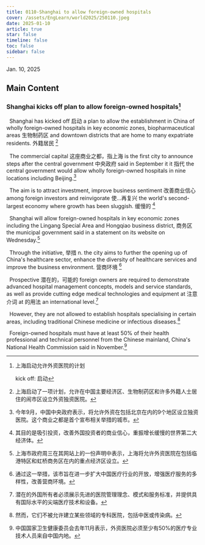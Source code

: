 ```yaml
---
title: 0110-Shanghai to allow foreign-owned hospitals
cover: /assets/EngLearn/world2025/250110.jpeg
date: 2025-01-10
article: true
star: false
timeline: false
toc: false
sidebar: false
---
```

Jan. 10, 2025
<!-- more -->

## Main Content

### Shanghai kicks off plan to allow foreign-owned hospitals[^t1]

&nbsp; Shanghai has 
<span class="hover-note">
kicked off
<span class="hover-content">
启动
</span></span>
a plan to allow the establishment in China of wholly foreign-owned hospitals in key economic zones, 
<span class="hover-note">
biopharmaceutical areas
<span class="hover-content">
生物制药区
</span></span>
 and downtown districts that are home to many 
<span class="hover-note">
expatriate residents.
<span class="hover-content">
外籍居民
</span></span>
[^s1]

&nbsp; <span class="space"> </span>
<span class="hover-note">
The commercial capital
<span class="hover-content">
这座商业之都，指上海
</span></span>
 is the first city to announce steps after 
<span class="hover-note">
the central government
<span class="hover-content">
中央政府
</span></span>
 said in September 
<span class="hover-note">
it
<span class="hover-content">
it 指代 the central government
</span></span>
 would allow wholly foreign-owned hospitals in nine locations including Beijing.[^s2]


&nbsp; The aim is to attract investment, 
<span class="hover-note">
improve business sentiment
<span class="hover-content">
改善商业信心
</span></span>
 among foreign investors and 
<span class="hover-note">
reinvigorate
<span class="hover-content">
使...再复兴
</span></span>
 the world's second-largest economy where growth has been 
 <span class="hover-note">
 sluggish.
 <span class="hover-content">
缓慢的
 </span></span>
[^s3]

&nbsp; Shanghai will allow foreign-owned hospitals in key economic zones including the Lingang Special Area and Hongqiao 
<span class="hover-note">
business district,
<span class="hover-content">
商务区
</span></span>
 the municipal government said in a statement on its website on Wednesday.[^s4]


&nbsp; Through the 
<span class="hover-note">
initiative,
<span class="hover-content">
举措 n.
</span></span>
 the city aims to further the opening up of China's healthcare sector, enhance the diversity of healthcare services and improve the 
<span class="hover-note">
business environment.
<span class="hover-content">
营商环境
</span></span>
[^s5]


&nbsp; <span class="space"> </span>
<span class="hover-note">
Prospective
<span class="hover-content">
潜在的，可能的
</span></span>
 foreign owners are required to demonstrate advanced hospital management concepts, models and service standards, as well as provide cutting edge medical technologies and equipment 
<span class="hover-note">
at
<span class="hover-content">
注意介词 at 的用法
</span></span>
 an international level.[^s6]


&nbsp; However, they are not allowed to establish hospitals specialising in certain areas, including traditional Chinese medicine or infectious diseases.[^s7]


&nbsp; Foreign-owned hospitals must have at least 50% of their health professional and technical personnel from the Chinese mainland, China's National Health Commission said in November.[^s8]


[^t1]: 上海启动允许外资医院的计划

    kick off: 启动

[^s1]: 上海启动了一项计划，允许在中国主要经济区、生物制药区和许多外籍人士居住的闹市区设立外资独资医院。

[^s2]: 今年9月，中国中央政府表示，将允许外资在包括北京在内的9个地区设立独资医院。这个商业之都是首个宣布相关举措的城市。

[^s3]: 其目的是吸引投资，改善外国投资者的商业信心，重振增长缓慢的世界第二大经济体。

[^s4]: 上海市政府周三在其网站上的一份声明中表示，上海将允许外资医院在包括临港特区和虹桥商务区在内的重点经济区设立。

[^s5]: 通过这一举措，该市旨在进一步扩大中国医疗行业的开放，增强医疗服务的多样性，改善营商环境。

[^s6]: 潜在的外国所有者必须展示先进的医院管理理念、模式和服务标准，并提供具有国际水平的尖端医疗技术和设备。

[^s7]: 然而，它们不被允许建立某些领域的专科医院，包括中医或传染病。

[^s8]: 中国国家卫生健康委员会去年11月表示，外资医院必须至少有50%的医疗专业技术人员来自中国内地。